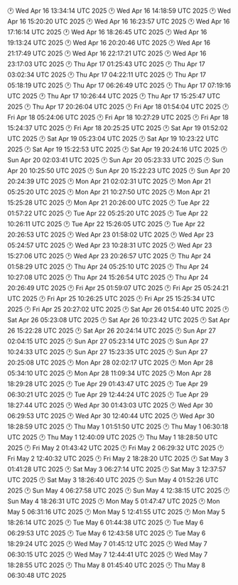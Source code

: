 🕐 Wed Apr 16 13:34:14 UTC 2025
🕐 Wed Apr 16 14:18:59 UTC 2025
🕐 Wed Apr 16 15:20:20 UTC 2025
🕐 Wed Apr 16 16:23:57 UTC 2025
🕐 Wed Apr 16 17:16:14 UTC 2025
🕐 Wed Apr 16 18:26:45 UTC 2025
🕐 Wed Apr 16 19:13:24 UTC 2025
🕐 Wed Apr 16 20:20:46 UTC 2025
🕐 Wed Apr 16 21:17:49 UTC 2025
🕐 Wed Apr 16 22:17:21 UTC 2025
🕐 Wed Apr 16 23:17:03 UTC 2025
🕐 Thu Apr 17 01:25:43 UTC 2025
🕐 Thu Apr 17 03:02:34 UTC 2025
🕐 Thu Apr 17 04:22:11 UTC 2025
🕐 Thu Apr 17 05:18:19 UTC 2025
🕐 Thu Apr 17 06:26:49 UTC 2025
🕐 Thu Apr 17 07:19:16 UTC 2025
🕐 Thu Apr 17 10:26:44 UTC 2025
🕐 Thu Apr 17 15:25:47 UTC 2025
🕐 Thu Apr 17 20:26:04 UTC 2025
🕐 Fri Apr 18 01:54:04 UTC 2025
🕐 Fri Apr 18 05:24:06 UTC 2025
🕐 Fri Apr 18 10:27:29 UTC 2025
🕐 Fri Apr 18 15:24:37 UTC 2025
🕐 Fri Apr 18 20:25:25 UTC 2025
🕐 Sat Apr 19 01:52:02 UTC 2025
🕐 Sat Apr 19 05:23:04 UTC 2025
🕐 Sat Apr 19 10:23:22 UTC 2025
🕐 Sat Apr 19 15:22:53 UTC 2025
🕐 Sat Apr 19 20:24:16 UTC 2025
🕐 Sun Apr 20 02:03:41 UTC 2025
🕐 Sun Apr 20 05:23:33 UTC 2025
🕐 Sun Apr 20 10:25:50 UTC 2025
🕐 Sun Apr 20 15:22:23 UTC 2025
🕐 Sun Apr 20 20:24:39 UTC 2025
🕐 Mon Apr 21 02:02:31 UTC 2025
🕐 Mon Apr 21 05:25:20 UTC 2025
🕐 Mon Apr 21 10:27:50 UTC 2025
🕐 Mon Apr 21 15:25:28 UTC 2025
🕐 Mon Apr 21 20:26:00 UTC 2025
🕐 Tue Apr 22 01:57:22 UTC 2025
🕐 Tue Apr 22 05:25:20 UTC 2025
🕐 Tue Apr 22 10:26:11 UTC 2025
🕐 Tue Apr 22 15:26:05 UTC 2025
🕐 Tue Apr 22 20:26:53 UTC 2025
🕐 Wed Apr 23 01:58:02 UTC 2025
🕐 Wed Apr 23 05:24:57 UTC 2025
🕐 Wed Apr 23 10:28:31 UTC 2025
🕐 Wed Apr 23 15:27:06 UTC 2025
🕐 Wed Apr 23 20:26:57 UTC 2025
🕐 Thu Apr 24 01:58:29 UTC 2025
🕐 Thu Apr 24 05:25:10 UTC 2025
🕐 Thu Apr 24 10:27:08 UTC 2025
🕐 Thu Apr 24 15:26:54 UTC 2025
🕐 Thu Apr 24 20:26:49 UTC 2025
🕐 Fri Apr 25 01:59:07 UTC 2025
🕐 Fri Apr 25 05:24:21 UTC 2025
🕐 Fri Apr 25 10:26:25 UTC 2025
🕐 Fri Apr 25 15:25:34 UTC 2025
🕐 Fri Apr 25 20:27:02 UTC 2025
🕐 Sat Apr 26 01:54:40 UTC 2025
🕐 Sat Apr 26 05:23:08 UTC 2025
🕐 Sat Apr 26 10:23:42 UTC 2025
🕐 Sat Apr 26 15:22:28 UTC 2025
🕐 Sat Apr 26 20:24:14 UTC 2025
🕐 Sun Apr 27 02:04:15 UTC 2025
🕐 Sun Apr 27 05:23:14 UTC 2025
🕐 Sun Apr 27 10:24:33 UTC 2025
🕐 Sun Apr 27 15:23:35 UTC 2025
🕐 Sun Apr 27 20:25:08 UTC 2025
🕐 Mon Apr 28 02:02:17 UTC 2025
🕐 Mon Apr 28 05:34:10 UTC 2025
🕐 Mon Apr 28 11:09:34 UTC 2025
🕐 Mon Apr 28 18:29:28 UTC 2025
🕐 Tue Apr 29 01:43:47 UTC 2025
🕐 Tue Apr 29 06:30:21 UTC 2025
🕐 Tue Apr 29 12:44:24 UTC 2025
🕐 Tue Apr 29 18:27:44 UTC 2025
🕐 Wed Apr 30 01:43:03 UTC 2025
🕐 Wed Apr 30 06:29:53 UTC 2025
🕐 Wed Apr 30 12:40:44 UTC 2025
🕐 Wed Apr 30 18:28:59 UTC 2025
🕐 Thu May  1 01:51:50 UTC 2025
🕐 Thu May  1 06:30:18 UTC 2025
🕐 Thu May  1 12:40:09 UTC 2025
🕐 Thu May  1 18:28:50 UTC 2025
🕐 Fri May  2 01:43:42 UTC 2025
🕐 Fri May  2 06:29:32 UTC 2025
🕐 Fri May  2 12:40:32 UTC 2025
🕐 Fri May  2 18:28:20 UTC 2025
🕐 Sat May  3 01:41:28 UTC 2025
🕐 Sat May  3 06:27:14 UTC 2025
🕐 Sat May  3 12:37:57 UTC 2025
🕐 Sat May  3 18:26:40 UTC 2025
🕐 Sun May  4 01:52:26 UTC 2025
🕐 Sun May  4 06:27:58 UTC 2025
🕐 Sun May  4 12:38:15 UTC 2025
🕐 Sun May  4 18:26:31 UTC 2025
🕐 Mon May  5 01:47:47 UTC 2025
🕐 Mon May  5 06:31:16 UTC 2025
🕐 Mon May  5 12:41:55 UTC 2025
🕐 Mon May  5 18:26:14 UTC 2025
🕐 Tue May  6 01:44:38 UTC 2025
🕐 Tue May  6 06:29:53 UTC 2025
🕐 Tue May  6 12:43:58 UTC 2025
🕐 Tue May  6 18:29:24 UTC 2025
🕐 Wed May  7 01:45:12 UTC 2025
🕐 Wed May  7 06:30:15 UTC 2025
🕐 Wed May  7 12:44:41 UTC 2025
🕐 Wed May  7 18:28:55 UTC 2025
🕐 Thu May  8 01:45:40 UTC 2025
🕐 Thu May  8 06:30:48 UTC 2025
